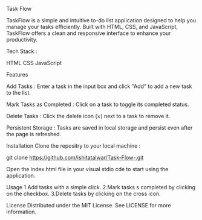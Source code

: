 Task Flow 

TaskFlow is a simple and intuitive to-do list application designed to help you manage your tasks efficiently. Built with HTML, CSS, and JavaScript, TaskFlow offers a clean and responsive interface to enhance your productivity.

Tech Stack : 

HTML 
CSS 
JavaScript

Features

Add Tasks : Enter a task in the input box and click "Add" to add a new task to the list.

Mark Tasks as Completed : Click on a task to toggle its completed status.

Delete Tasks : Click the delete icon (×) next to a task to remove it.

Persistent Storage : Tasks are saved in local storage and persist even after the page is refreshed.

Installation 
Clone the repositry to your local machine : 

git clone https://github.com/ishitatalwar/Task-Flow-.git

Open the index.html file in your visual stdio cde to start using the application.

Usage 
1.Add tasks with a simple click.
2.Mark tasks s completed by clicking on the checkbox.
3.Delete tasks by clicking on the cross icon.

License
Distributed under the MIT License. See LICENSE for more information.
